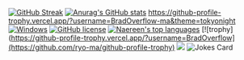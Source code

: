 
<!-- Markdown -->
[![GitHub Streak](https://github-readme-streak-stats.herokuapp.com/?user=BradOverflow)](https://git.io/streak-stats)
[![Anurag's GitHub stats](https://github-readme-stats.vercel.app/api?username=BradOverflow)](https://github.com/anuraghazra/github-readme-stats)
https://github-profile-trophy.vercel.app/?username=BradOverflow-ma&theme=tokyonight
[![Windows](https://svgshare.com/i/ZhY.svg)](https://svgshare.com/i/ZhY.svg)
[![GitHub license](https://img.shields.io/github/license/Naereen/StrapDown.js.svg)](https://github.com/Naereen/StrapDown.js/blob/master/LICENSE)
[![Naereen's top languages](https://github-readme-stats.vercel.app/api/top-langs/?username=BradOverlfow&theme=blue-green)](https://github.com/anuraghazra/github-readme-stats)
[![trophy](https://github-profile-trophy.vercel.app/?username=BradOverflow](https://github.com/ryo-ma/github-profile-trophy)
![](https://komarev.com/ghpvc/?username=BradOverflow&color=blueviolet)
![Jokes Card](https://readme-jokes.vercel.app/api)


